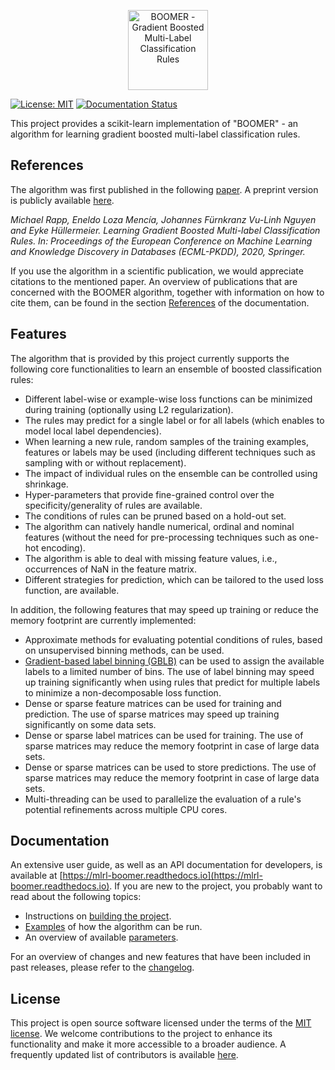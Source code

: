 <p align="center">
  <img alt="BOOMER - Gradient Boosted Multi-Label Classification Rules" src="https://github.com/mrapp-ke/Boomer-Development/blob/development/logo.png" height="128"/>
</p>

 [![License: MIT](https://img.shields.io/badge/License-MIT-yellow.svg)](https://opensource.org/licenses/MIT)
[![Documentation Status](https://readthedocs.org/projects/mlrl-boomer/badge/?version=latest)](https://mlrl-boomer.readthedocs.io/en/latest/?badge=latest)

This project provides a scikit-learn implementation of "BOOMER" - an algorithm for learning gradient boosted multi-label classification rules.

## References

The algorithm was first published in the following [paper](https://link.springer.com/chapter/10.1007/978-3-030-67664-3_8). A preprint version is publicly available [here](https://arxiv.org/pdf/2006.13346.pdf).

*Michael Rapp, Eneldo Loza Mencía, Johannes Fürnkranz Vu-Linh Nguyen and Eyke Hüllermeier. Learning Gradient Boosted Multi-label Classification Rules. In: Proceedings of the European Conference on Machine Learning and Knowledge Discovery in Databases (ECML-PKDD), 2020, Springer.*

If you use the algorithm in a scientific publication, we would appreciate citations to the mentioned paper. An overview of publications that are concerned with the BOOMER algorithm, together with information on how to cite them, can be found in the section [References](https://mlrl-boomer.readthedocs.io/en/latest/references/index.html) of the documentation. 

## Features

The algorithm that is provided by this project currently supports the following core functionalities to learn an ensemble of boosted classification rules:

* Different label-wise or example-wise loss functions can be minimized during training (optionally using L2 regularization).
* The rules may predict for a single label or for all labels (which enables to model local label dependencies).
* When learning a new rule, random samples of the training examples, features or labels may be used (including different techniques such as sampling with or without replacement).
* The impact of individual rules on the ensemble can be controlled using shrinkage.
* Hyper-parameters that provide fine-grained control over the specificity/generality of rules are available.
* The conditions of rules can be pruned based on a hold-out set.
* The algorithm can natively handle numerical, ordinal and nominal features (without the need for pre-processing techniques such as one-hot encoding).
* The algorithm is able to deal with missing feature values, i.e., occurrences of NaN in the feature matrix.
* Different strategies for prediction, which can be tailored to the used loss function, are available.

In addition, the following features that may speed up training or reduce the memory footprint are currently implemented:

* Approximate methods for evaluating potential conditions of rules, based on unsupervised binning methods, can be used.
* [Gradient-based label binning (GBLB)](https://arxiv.org/pdf/2106.11690.pdf) can be used to assign the available labels to a limited number of bins. The use of label binning may speed up training significantly when using rules that predict for multiple labels to minimize a non-decomposable loss function.
* Dense or sparse feature matrices can be used for training and prediction. The use of sparse matrices may speed up training significantly on some data sets.
* Dense or sparse label matrices can be used for training. The use of sparse matrices may reduce the memory footprint in case of large data sets.
* Dense or sparse matrices can be used to store predictions. The use of sparse matrices may reduce the memory footprint in case of large data sets.
* Multi-threading can be used to parallelize the evaluation of a rule's potential refinements across multiple CPU cores. 

## Documentation

An extensive user guide, as well as an API documentation for developers, is available at [https://mlrl-boomer.readthedocs.io](https://mlrl-boomer.readthedocs.io). If you are new to the project, you probably want to read about the following topics:

* Instructions on [building the project](https://mlrl-boomer.readthedocs.io/en/latest/quickstart/index.html#building-the-project).
* [Examples](https://mlrl-boomer.readthedocs.io/en/latest/quickstart/index.html#running-the-algorithm) of how the algorithm can be run.
* An overview of available [parameters](https://mlrl-boomer.readthedocs.io/en/latest/quickstart/index.html#parameters).

For an overview of changes and new features that have been included in past releases, please refer to the [changelog](CHANGELOG.md).

## License

This project is open source software licensed under the terms of the [MIT license](LICENSE.txt). We welcome contributions to the project to enhance its functionality and make it more accessible to a broader audience. A frequently updated list of contributors is available [here](CONTRIBUTORS.md). 
